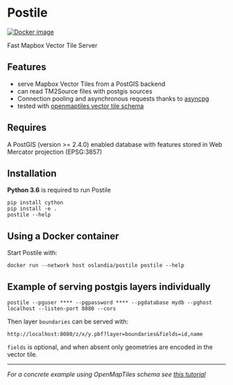 # Postile 

[![Docker image](https://images.microbadger.com/badges/image/oslandia/postile.svg)](https://hub.docker.com/r/oslandia/postile/)

Fast Mapbox Vector Tile Server

## Features

- serve Mapbox Vector Tiles from a PostGIS backend 
- can read TM2Source files with postgis sources
- Connection pooling and asynchronous requests thanks to [asyncpg](https://github.com/MagicStack/asyncpg)
- tested with [openmaptiles vector tile schema](https://github.com/openmaptiles/openmaptiles)

## Requires 

A PostGIS (version >= 2.4.0) enabled database with features stored in Web Mercator projection (EPSG:3857)

## Installation 

**Python 3.6** is required to run Postile

    pip install cython
    pip install -e .
    postile --help

## Using a Docker container

Start Postile with:

    docker run --network host oslandia/postile postile --help

## Example of serving postgis layers individually

    postile --pguser **** --pgpassword **** --pgdatabase mydb --pghost localhost --listen-port 8080 --cors

Then layer `boundaries` can be served with: 

    http://localhost:8080/z/x/y.pbf?layer=boundaries&fields=id,name

`fields` is optional, and when absent only geometries are encoded in the vector tile.

---
*For a concrete example using OpenMapTiles schema see [this tutorial](https://github.com/ldgeo/postile-openmaptiles)*
